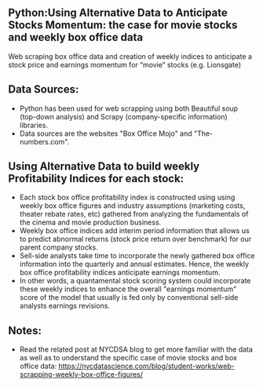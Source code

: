 ## Python:Using Alternative Data to Anticipate Stocks Momentum: the case for movie stocks and weekly box office data
Web scraping box office data and creation of weekly indices to anticipate a stock price and earnings momentum for “movie” stocks (e.g. Lionsgate) 

## Data Sources:
- Python has been used for web scrapping using both Beautiful soup (top-down analysis) and Scrapy (company-specific information) libraries.
- Data sources are the websites "Box Office Mojo" and "The-numbers.com".

## Using Alternative Data to build weekly Profitability Indices for each stock:
- Each stock box office profitability index is constructed using using weekly box office figures and industry assumptions (marketing costs, theater rebate rates, etc) gathered from analyzing the fundamentals of the cinema and movie production business.
- Weekly box office indices add interim period information that allows us to predict abnormal returns (stock price return over benchmark) for our parent company stocks.
- Sell-side analysts take time to incorporate the newly gathered box office information into the quarterly and annual estimates. Hence, the weekly box office profitability indices anticipate earnings momentum.
- In other words, a quantamental stock scoring system could incorporate these weekly indices to enhance the overall "earnings momentum" score of the model that usually is fed only by conventional sell-side analysts earnings revisions.   

## Notes:
- Read the related post at NYCDSA blog to get more familiar with the data as well as to understand the specific case of movie stocks and box office data: https://nycdatascience.com/blog/student-works/web-scrapping-weekly-box-office-figures/
